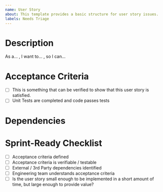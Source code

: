 ```yaml
---
name: User Story
about: This template provides a basic structure for user story issues.
labels: Needs Triage
---
```


# Description
As a... <persona>, I want to... <user action>, so I can... <user value>

<Link to Design if available>

# Acceptance Criteria

- [ ] This is something that can be verified to show that this user story is satisfied.
- [ ] Unit Tests are completed and code passes tests

# Dependencies


# Sprint-Ready Checklist 
- [ ] Acceptance criteria defined 
- [ ] Acceptance criteria is verifiable / testable 
- [ ] External / 3rd Party dependencies identified
- [ ] Engineering team understands acceptance criteria 
- [ ] Is the user story small enough to be implemented in a short amount of time, but large enough to provide value?
